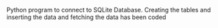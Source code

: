 Python program to connect to SQLite Database.
Creating the tables and inserting the data and fetching the data has been coded